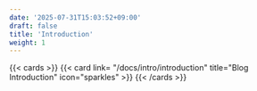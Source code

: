 ```yaml
---
date: '2025-07-31T15:03:52+09:00'
draft: false
title: 'Introduction'
weight: 1
---
```



{{< cards >}}
    {{< card link= "/docs/intro/introduction" title="Blog Introduction" icon="sparkles" >}}
{{< /cards >}}